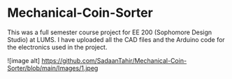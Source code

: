 # Mechanical-Coin-Sorter
This was a full semester course project for EE 200 (Sophomore Design Studio) at LUMS. I have uploaded all the CAD files and the Arduino code for the electronics used in the project. 

![image alt] https://github.com/SadaanTahir/Mechanical-Coin-Sorter/blob/main/Images/1.jpeg
